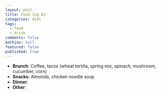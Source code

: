```yaml
---
layout: post
title: Food log 82
categories: diet
tags: 
  - food
  - drink
comments: false
mathjax: null
featured: false
published: true
---
```


* **Brunch**: Coffee, tacos (wheat tortilla, spring mix, spinach, mushroom, cucumber, corn)
* **Snacks**: Almonds, chicken noodle soup
* **Dinner**: 
* **Other**: 